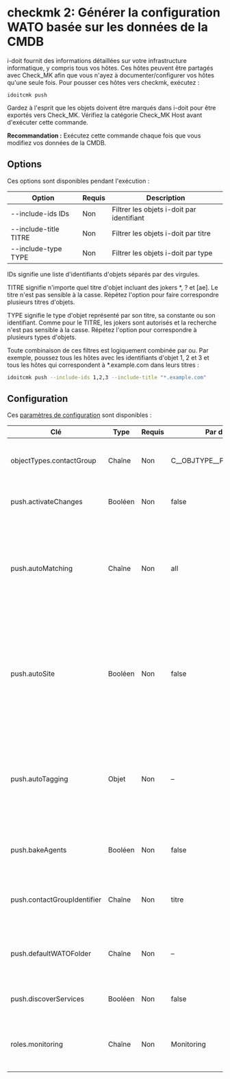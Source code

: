 # checkmk 2: Générer la configuration WATO basée sur les données de la CMDB

i-doit fournit des informations détaillées sur votre infrastructure informatique, y compris tous vos hôtes. Ces hôtes peuvent être partagés avec Check\_MK afin que vous n'ayez à documenter/configurer vos hôtes qu'une seule fois. Pour pousser ces hôtes vers checkmk, exécutez :

    idoitcmk push

Gardez à l'esprit que les objets doivent être marqués dans i-doit pour être exportés vers Check\_MK. Vérifiez la catégorie Check_MK Host avant d'exécuter cette commande.

**Recommandation :** Exécutez cette commande chaque fois que vous modifiez vos données de la CMDB.

Options
-------

Ces options sont disponibles pendant l'exécution :

| Option | Requis | Description |
| --- | --- | --- |
| --include-ids IDs | Non  | Filtrer les objets i-doit par identifiant |
| --include-title TITRE | Non  | Filtrer les objets i-doit par titre |
| --include-type TYPE | Non  | Filtrer les objets i-doit par type |

IDs signifie une liste d'identifiants d'objets séparés par des virgules.

TITRE signifie n'importe quel titre d'objet incluant des jokers *, ? et [ae]. Le titre n'est pas sensible à la casse. Répétez l'option pour faire correspondre plusieurs titres d'objets.

TYPE signifie le type d'objet représenté par son titre, sa constante ou son identifiant. Comme pour le TITRE, les jokers sont autorisés et la recherche n'est pas sensible à la casse. Répétez l'option pour correspondre à plusieurs types d'objets.

Toute combinaison de ces filtres est logiquement combinée par ou. Par exemple, poussez tous les hôtes avec les identifiants d'objet 1, 2 et 3 et tous les hôtes qui correspondent à *.example.com dans leurs titres :

```bash
idoitcmk push --include-ids 1,2,3 --include-title "*.example.com"
```

Configuration
-------------

Ces [paramètres de configuration](./configuration.md) sont disponibles :

| Clé | Type | Requis | Par défaut | Description |
| --- | --- | --- | --- | --- |
| objectTypes.contactGroup | Chaîne | Non | C__OBJTYPE__PERSON_GROUP | Les groupes de contacts sont marqués par ce type (utilisez une constante !) |
| push.activateChanges | Booléen | Non | false | Activer tous les changements sauf les changements étrangers |
| push.autoMatching | Chaîne | Non | all | Désactiver l'auto-étiquetage (none), rechercher simplement la première correspondance (first) ou essayer de faire correspondre toutes les expressions (all) |
| push.autoSite | Booléen | Non | false | Dans un environnement multi-site, chaque hôte est surveillé par un site. Avec la valeur location, le site peut être identifié automatiquement par le chemin d'accès de l'emplacement de l'objet. |
| push.autoTagging | Objet | Non | – | Ajouter des balises d'hôte dynamiquement en fonction des informations d'objet qui correspondent à des expressions régulières ; voir la section "Auto-étiquetage" |
| push.bakeAgents | Booléen | Non | false | Cuire automatiquement les agents ; ne déploie pas les agents |
| push.contactGroupIdentifier | Chaîne | Non | titre | Collecter les groupes de contacts par leurs titres d'objet (titre) ou par leurs DNs LDAP (ldap) |
| push.defaultWATOFolder | Chaîne | Non | – | Pousser les hôtes vers ce dossier s'il n'est pas défini ; une valeur vide signifie le dossier principal |
| push.discoverServices | Booléen | Non | false | Rechercher des services sur les hôtes nouveaux/modifiés |
| roles.monitoring | Chaîne | Non | Monitoring | Rôle i-doit pour les groupes de contacts utilisés dans les affectations de contacts |
